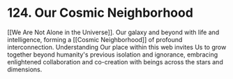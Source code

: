 # 124. Our Cosmic Neighborhood

[[We Are Not Alone in the Universe]]. Our galaxy and beyond with life and intelligence, forming a [[Cosmic Neighborhood]] of profound interconnection. Understanding Our place within this web invites Us to grow together beyond humanity's previous isolation and ignorance, embracing enlightened collaboration and co-creation with beings across the stars and dimensions. 